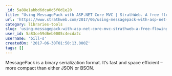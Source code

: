 ```yaml
---
_id: 5a88e1abbd6dca0d5f0d1e20
title: "Using MessagePack with ASP.NET Core MVC | StrathWeb. A free flowing web tech monologue."
url: 'https://www.strathweb.com/2017/06/using-messagepack-with-asp-net-core-mvc/'
category: libraries-tools
slug: 'using-messagepack-with-asp-net-core-mvc-strathweb-a-free-flowing-web-tech-monologue'
user_id: 5a83ce59d6eb0005c4ecda2c
username: 'bill-s'
createdOn: '2017-06-30T01:50:13.000Z'
tags: []
---
```


MessagePack is a binary serialization format. It’s fast and space efficient – more compact than either JSON or BSON.
